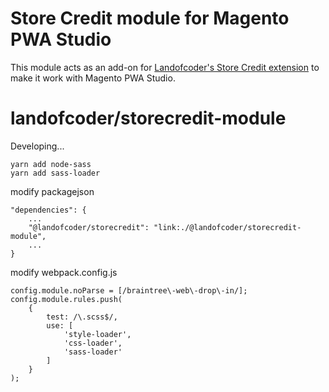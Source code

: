 # Store Credit module for Magento PWA Studio

This module acts as an add-on for [Landofcoder's Store Credit extension](https://landofcoder.com/magento-2-store-credit.html/) to make it work with Magento PWA Studio.

# landofcoder/storecredit-module

Developing...
```
yarn add node-sass
yarn add sass-loader
```

modify packagejson
```
"dependencies": {
    ...
    "@landofcoder/storecredit": "link:./@landofcoder/storecredit-module",
    ...
}
```

modify webpack.config.js
```
config.module.noParse = [/braintree\-web\-drop\-in/];
config.module.rules.push(
    {
        test: /\.scss$/,
        use: [
            'style-loader',
            'css-loader',
            'sass-loader'
        ]
    }
);
```
